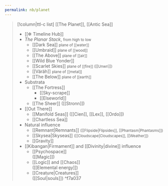 ```yaml
---
permalink: nb/planet
---
```


>[!column|ttl-c list]  [[The Planet]], [[Antic Sea]]
>- [[✼ Timeline Hub]] 
>- *The Planar Stack*, <small>from high to low</small>
>     - [[Dark Sea]] <small>plane of [[water]]</small>
>     - [[Umbraid]] <small>plane of [[wood]]</small>
>     - [[The Above]] <small>plane of [[air]]</small>
>     - [[Wild Blue Yonder]]
>     - [[Scarlet Skies]] <small>plane of [[fire]] ([[Unwri]])</small>
>     - [[Väräh]] <small>plane of [[metal]]</small>
>     - [[The Below]] <small>plane of [[earth]]</small>
> - Substrata
>     - [[The Fortress]]
>         - [[Sky-scrape]]
>         - [[Elseworld]]
>     - [[The Sheer]] ([[Stronn]])
>- [[Out There]]
>     - [[Manifold Seas]] ([[Cien]], [[Lex]], [[Ordo]])
>     - [[Chartless Sea]]
> - Natural influence
>     - [[Remnant|Remnants]] <small>([[Flipside|Flipsides]], [[Phantasm|Phantasms]])</small>
>     - [[Skysea|Skyseas]] <small>([[Cloudscape|Cloudscapes]], [[Weather]])</small>
>     - [[Gravity]]
> - [[Kibangan|Firmament]] and [[Divinity|divine]] influence
>    - [[Psychospace]] <br>([[Magic]])
>    - [[Logic]] and [[Chaos]] <br>([[Elemental energy]])
>    - [[Creature|Creatures]] <br>([[Soul|souls]])
^f7a037